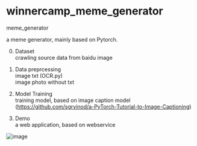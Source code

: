 # winnercamp_meme_generator
meme_generator

a meme generator, mainly based on Pytorch.

0. Dataset  
crawling source data from baidu image

1. Data preprcessing  
image txt (OCR.py)  
image photo without txt  

2. Model Training  
training model, based on image caption model (https://github.com/sgrvinod/a-PyTorch-Tutorial-to-Image-Captioning)

3. Demo  
a web application, based on webservice

![image](https://github.com/roundchuan/winnercamp_meme_generator/blob/master/sample/readme.jpg)
